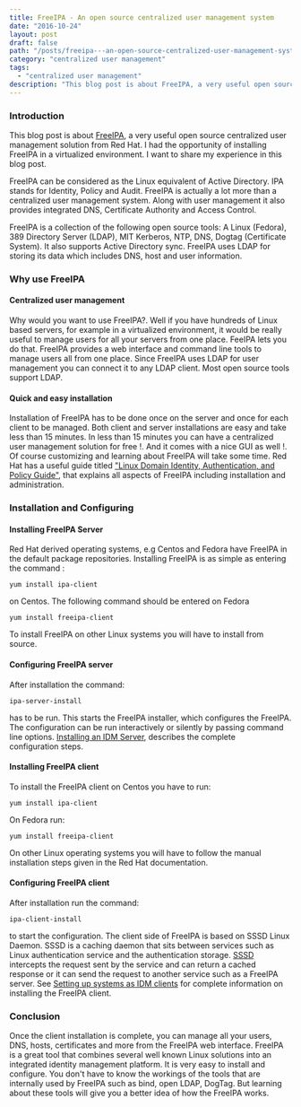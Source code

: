 ```yaml
---
title: FreeIPA - An open source centralized user management system
date: "2016-10-24"
layout: post
draft: false
path: "/posts/freeipa---an-open-source-centralized-user-management-system"
category: "centralized user management"
tags:
  - "centralized user management"
description: "This blog post is about FreeIPA, a very useful open source centralized user management solution from Red Hat. I had the opportunity of installing FreeIPA in a virtualized environment. I want to share my experience in this blog post."
---
```


### Introduction
This blog post is about [FreeIPA](http://www.freeipa.org/), a very useful open source centralized user management solution from Red Hat. I had the opportunity of installing FreeIPA in a virtualized environment. I want to share my experience in this blog post.

FreeIPA can be considered as the Linux equivalent of Active Directory. IPA stands for Identity, Policy and Audit. FreeIPA is actually a lot more than a centralized user management system. Along with user management it also provides integrated DNS, Certificate Authority and Access Control.

FreeIPA is a collection of the following open source tools: A Linux (Fedora), 389 Directory Server (LDAP), MIT Kerberos, NTP, DNS, Dogtag (Certificate System). It also supports Active Directory sync. FreeIPA uses LDAP for storing its data which includes DNS, host and user information.

### Why use FreeIPA

#### Centralized user management
Why would you want to use FreeIPA?. Well if you have hundreds of Linux based servers, for example in a virtualized environment, it would be really useful to manage users for all your servers from one place. FeeIPA lets you do that. FreeIPA provides a web interface and command line tools to manage users all from one place. Since FreeIPA uses LDAP for user management you can connect it to any LDAP client. Most open source tools support LDAP.

#### Quick and easy installation
Installation of FreeIPA has to be done once on the server and once for each client to be managed. Both client and server installations are easy and take less than 15 minutes. In less than 15 minutes you can have a centralized user management solution for free !. And it comes with a nice GUI as well !. Of course customizing and learning about FreeIPA will take some time. Red Hat has a useful guide titled ["Linux Domain Identity, Authentication, and Policy Guide"](https://access.redhat.com/documentation/en-US/Red_Hat_Enterprise_Linux/7/html/Linux_Domain_Identity_Authentication_and_Policy_Guide/index.html), that explains all aspects of FreeIPA including installation and administration.

### Installation and Configuring

#### Installing FreeIPA Server
Red Hat derived operating systems, e.g Centos and Fedora have FreeIPA in the default package repositories. Installing FreeIPA is as simple as entering the command :

```
yum install ipa-client
```

on Centos. The following command should be entered on Fedora

```
yum install freeipa-client
```

To install FreeIPA on other Linux systems you will have to install from source.

#### Configuring FreeIPA server
After installation the command:

```
ipa-server-install
```

has to be run. This starts the FreeIPA installer, which configures the FreeIPA. The configuration can be run interactively or silently by passing command line options. [Installing an IDM Server](https://access.redhat.com/documentation/en-US/Red_Hat_Enterprise_Linux/7/html/Linux_Domain_Identity_Authentication_and_Policy_Guide/installing-ipa.html), describes the complete configuration steps.

#### Installing FreeIPA client
To install the FreeIPA client on Centos you have to run:

```
yum install ipa-client
```

On Fedora run:

```
yum install freeipa-client
```

On other Linux operating systems you will have to follow the manual installation steps given in the Red Hat documentation.

#### Configuring FreeIPA client
After installation run the command:

```
ipa-client-install
```

to start the configuration. The client side of FreeIPA is based on SSSD Linux Daemon. SSSD is a caching daemon that sits between services such as Linux authentication service and the authentication storage. [SSSD](https://fedorahosted.org/sssd/) intercepts the request sent by the service and can return a cached response or it can send the request to another service such as a FreeIPA server. See [Setting up systems as IDM clients](https://access.redhat.com/documentation/en-US/Red_Hat_Enterprise_Linux/7/html/Linux_Domain_Identity_Authentication_and_Policy_Guide/setting-up-clients.html) for complete information on installing the FreeIPA client.

### Conclusion
Once the client installation is complete, you can manage all your users, DNS, hosts, certificates and more from the FreeIPA web interface. FreeIPA is a great tool that combines several well known Linux solutions into an integrated identity management platform. It is very easy to install and configure. You don't have to know the workings of the tools that are internally used by FreeIPA such as bind, open LDAP, DogTag. But learning about these tools will give you a better idea of how the FreeIPA works.

